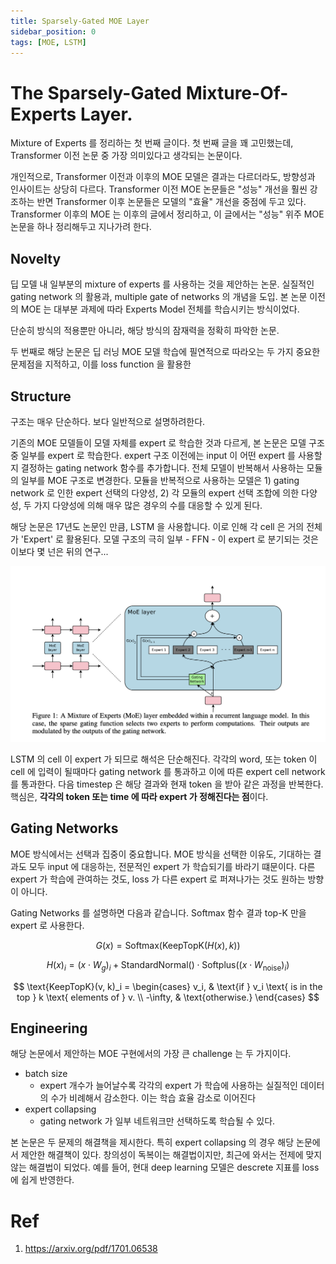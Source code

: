 ```yaml
---
title: Sparsely-Gated MOE Layer
sidebar_position: 0
tags: [MOE, LSTM]
---
```


# The Sparsely-Gated Mixture-Of-Experts Layer.

Mixture of Experts 를 정리하는 첫 번째 글이다. 첫 번째 글을 꽤 고민했는데, Transformer 이전 논문 중 가장 의미있다고 생각되는 논문이다.

개인적으로, Transformer 이전과 이후의 MOE 모델은 결과는 다르더라도, 방향성과 인사이트는 상당히 다르다. Transformer 이전  MOE 논문들은 "성능" 개선을 훨씬 강조하는 반면 Transformer 이후 논문들은 모델의 "효율" 개선을 중점에 두고 있다. Transformer 이후의 MOE 는 이후의 글에서 정리하고, 이 글에서는 "성능" 위주 MOE 논문을 하나 정리해두고 지나가려 한다.

## Novelty

딥 모델 내 일부분의 mixture of experts 를 사용하는 것을 제안하는 논문. 실질적인 gating network 의 활용과, multiple gate of networks 의 개념을 도입. 본 논문 이전의 MOE 는 대부분 과제에 따라 Experts Model 전체를 학습시키는 방식이었다. 

단순히 방식의 적용뿐만 아니라, 해당 방식의 잠재력을 정확히 파악한 논문.

두 번째로 해당 논문은 딥 러닝 MOE 모델 학습에 필연적으로 따라오는 두 가지 중요한 문제점을 지적하고, 이를 loss function 을 활용한 

## Structure

구조는 매우 단순하다. 보다 일반적으로 설명하려한다.

기존의 MOE 모델들이 모델 자체를 expert 로 학습한 것과 다르게, 본 논문은 모델 구조 중 일부를 expert 로 학습한다. expert 구조 이전에는 input 이 어떤 expert 를 사용할지 결정하는 gating network 함수를 추가합니다. 전체 모델이 반복해서 사용하는 모듈의 일부를 MOE 구조로 변경한다. 모듈을 반복적으로 사용하는 모델은 1) gating network 로 인한 expert 선택의 다양성, 2) 각 모듈의 expert 선택 조합에 의한 다양성, 두 가지 다양성에 의해 매우 많은 경우의 수를 대응할 수 있게 된다.

해당 논문은 17년도 논문인 만큼, LSTM 을 사용합니다. 이로 인해 각 cell 은 거의 전체가 'Expert' 로 활용된다. 모델 구조의 극히 일부 - FFN - 이 expert 로 분기되는 것은 이보다 몇 넌은 뒤의 연구...

![alt text](image.png)

LSTM 의 cell 이 expert 가 되므로 해석은 단순해진다. 각각의 word, 또는 token 이 cell 에 입력이 될때마다 gating network 를 통과하고 이에 따른 expert cell network 를 통과한다. 다음 timestep 은 해당 결과와 현재 token 을 받아 같은 과정을 반복한다. 핵심은, **각각의 token 또는 time 에 따라 expert 가 정해진다는 점**이다.

## Gating Networks

MOE 방식에서는 선택과 집중이 중요합니다. MOE 방식을 선택한 이유도, 기대하는 결과도 모두 input 에 대응하는, 전문적인 expert 가 학습되기를 바라기 떄문이다. 다른 expert 가 학습에 관여하는 것도, loss 가 다른 expert 로 퍼져나가는 것도 원하는 방향이 아니다.

Gating Networks 를 설명하면 다음과 같습니다. Softmax 함수 결과 top-K 만을 expert 로 사용한다. 

$$
G(x) = \text{Softmax}(\text{KeepTopK}(H(x), k))
$$

$$
H(x)_i = (x \cdot W_g)_i + \text{StandardNormal}() \cdot \text{Softplus}((x \cdot W_{\text{noise}})_i)
$$

$$
\text{KeepTopK}(v, k)_i =
\begin{cases} 
    v_i, & \text{if } v_i \text{ is in the top } k \text{ elements of } v. \\
    -\infty, & \text{otherwise.}
\end{cases}
$$

## Engineering

해당 논문에서 제안하는 MOE 구현에서의 가장 큰 challenge 는 두 가지이다.

- batch size
  - expert 개수가 늘어날수록 각각의 expert 가 학습에 사용하는 실질적인 데이터의 수가 비례해서 감소한다. 이는 학습 효율 감소로 이어진다
- expert collapsing
  - gating network 가 일부 네트워크만 선택하도록 학습될 수 있다.

본 논문은 두 문제의 해결책을 제시한다. 특히 expert collapsing 의 경우 해당 논문에서 제안한 해결책이 있다. 창의성이 독복이는 해결법이지만, 최근에 와서는 전제에 맞지 않는 해결법이 되었다. 예를 들어, 현대 deep learning 모델은 descrete 지표를 loss 에 쉽게 반영한다.

# Ref

1. https://arxiv.org/pdf/1701.06538
